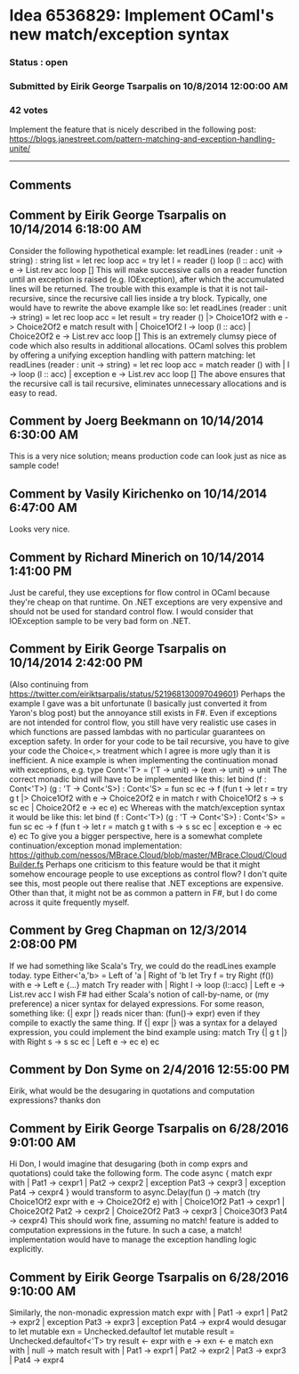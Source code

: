 # Idea 6536829: Implement OCaml's new match/exception syntax #

### Status : open

### Submitted by Eirik George Tsarpalis on 10/8/2014 12:00:00 AM

### 42 votes

Implement the feature that is nicely described in the following post:
https://blogs.janestreet.com/pattern-matching-and-exception-handling-unite/


------------------------
## Comments


## Comment by Eirik George Tsarpalis on 10/14/2014 6:18:00 AM
Consider the following hypothetical example:
let readLines (reader : unit -> string) : string list =
let rec loop acc =
try
let l = reader ()
loop (l :: acc)
with e ->
List.rev acc
loop []
This will make successive calls on a reader function until an exception is raised (e.g. IOException), after which the accumulated lines will be returned. The trouble with this example is that it is not tail-recursive, since the recursive call lies inside a try block. Typically, one would have to rewrite the above example like so:
let readLines (reader : unit -> string) =
let rec loop acc =
let result = try reader () |> Choice1Of2 with e -> Choice2Of2 e
match result with
| Choice1Of2 l -> loop (l :: acc)
| Choice2Of2 e -> List.rev acc
loop []
This is an extremely clumsy piece of code which also results in additional allocations. OCaml solves this problem by offering a unifying exception handling with pattern matching:
let readLines (reader : unit -> string) =
let rec loop acc =
match reader () with
| l -> loop (l :: acc)
| exception e -> List.rev acc
loop []
The above ensures that the recursive call is tail recursive, eliminates unnecessary allocations and is easy to read.


## Comment by Joerg Beekmann on 10/14/2014 6:30:00 AM
This is a very nice solution; means production code can look just as nice as sample code!


## Comment by Vasily Kirichenko on 10/14/2014 6:47:00 AM
Looks very nice.


## Comment by Richard Minerich on 10/14/2014 1:41:00 PM
Just be careful, they use exceptions for flow control in OCaml because they're cheap on that runtime. On .NET exceptions are very expensive and should not be used for standard control flow. I would consider that IOException sample to be very bad form on .NET.


## Comment by Eirik George Tsarpalis on 10/14/2014 2:42:00 PM
(Also continuing from https://twitter.com/eiriktsarpalis/status/521968130097049601)
Perhaps the example I gave was a bit unfortunate (I basically just converted it from Yaron's blog post) but the annoyance still exists in F#. Even if exceptions are not intended for control flow, you still have very realistic use cases in which functions are passed lambdas with no particular guarantees on exception safety. In order for your code to be tail recursive, you have to give your code the Choice<_,_> treatment which I agree is more ugly than it is inefficient. A nice example is when implementing the continuation monad with exceptions, e.g.
type Cont<'T> = ('T -> unit) -> (exn -> unit) -> unit
The correct monadic bind will have to be implemented like this:
let bind (f : Cont<'T>) (g : 'T -> Cont<'S>) : Cont<'S> =
fun sc ec -> f (fun t -> let r = try g t |> Choice1Of2 with e -> Choice2Of2 e in match r with Choice1Of2 s -> s sc ec | Choice2Of2 e -> ec e) ec
Whereas with the match/exception syntax it would be like this:
let bind (f : Cont<'T>) (g : 'T -> Cont<'S>) : Cont<'S> =
fun sc ec -> f (fun t -> let r = match g t with s -> s sc ec | exception e -> ec e) ec
To give you a bigger perspective, here is a somewhat complete continuation/exception monad implementation:
https://github.com/nessos/MBrace.Cloud/blob/master/MBrace.Cloud/CloudBuilder.fs
Perhaps one criticism to this feature would be that it might somehow encourage people to use exceptions as control flow? I don't quite see this, most people out there realise that .NET exceptions are expensive. Other than that, it might not be as common a pattern in F#, but I do come across it quite frequently myself.


## Comment by Greg Chapman on 12/3/2014 2:08:00 PM
If we had something like Scala's Try, we could do the readLines example today.
type Either<'a,'b> = Left of 'a | Right of 'b
let Try f = try Right (f()) with e -> Left e
{...}
match Try reader with
| Right l -> loop (l::acc)
| Left e -> List.rev acc
I wish F# had either Scala's notion of call-by-name, or (my preference) a nicer syntax for delayed expressions. For some reason, something like:
{| expr |}
reads nicer than:
(fun()-> expr)
even if they compile to exactly the same thing.
If {| expr |} was a syntax for a delayed expression, you could implement the bind example using:
match Try {| g t |} with Right s -> s sc ec | Left e -> ec e) ec


## Comment by Don Syme on 2/4/2016 12:55:00 PM
Eirik, what would be the desugaring in quotations and computation expressions?
thanks
don


## Comment by Eirik George Tsarpalis on 6/28/2016 9:01:00 AM
Hi Don,
I would imagine that desugaring (both in comp exprs and quotations) could take the following form. The code
async {
match expr with
| Pat1 -> cexpr1
| Pat2 -> cexpr2
| exception Pat3 -> cexpr3
| exception Pat4 -> cexpr4
}
would transform to
async.Delay(fun () ->
match (try Choice1Of2 expr with e -> Choice2Of2 e) with
| Choice1Of2 Pat1 -> cexpr1
| Choice2Of2 Pat2 -> cexpr2
| Choice2Of2 Pat3 -> cexpr3
| Choice3Of3 Pat4 -> cexpr4)
This should work fine, assuming no match! feature is added to computation expressions in the future. In such a case, a match! implementation would have to manage the exception handling logic explicitly.


## Comment by Eirik George Tsarpalis on 6/28/2016 9:10:00 AM
Similarly, the non-monadic expression
match expr with
| Pat1 -> expr1
| Pat2 -> expr2
| exception Pat3 -> expr3
| exception Pat4 -> expr4
would desugar to
let mutable exn = Unchecked.defaultof<Exception>
let mutable result = Unchecked.defaultof<'T>
try result <- expr with e -> exn <- e
match exn with
| null ->
match result with
| Pat1 -> expr1
| Pat2 -> expr2
| Pat3 -> expr3
| Pat4 -> expr4

